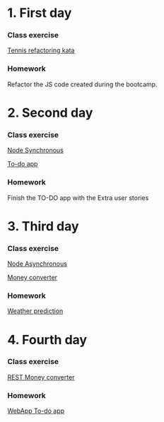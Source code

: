 # 1. First day
### Class exercise
[Tennis refactoring kata](tennis-refactoring-kata)

### Homework
Refactor the JS code created during the bootcamp.

# 2. Second day
### Class exercise
[Node Synchronous](node-synchronous)

[To-do app](todo-app)

### Homework
Finish the TO-DO app with the Extra user stories

# 3. Third day
### Class exercise
[Node Asynchronous](node-asynchronous)

[Money converter](money-converter)

### Homework
[Weather prediction](weather-prediction)

# 4. Fourth day
### Class exercise
[REST Money converter](money-converter)

### Homework
[WebApp To-do app](todo-web-app)
